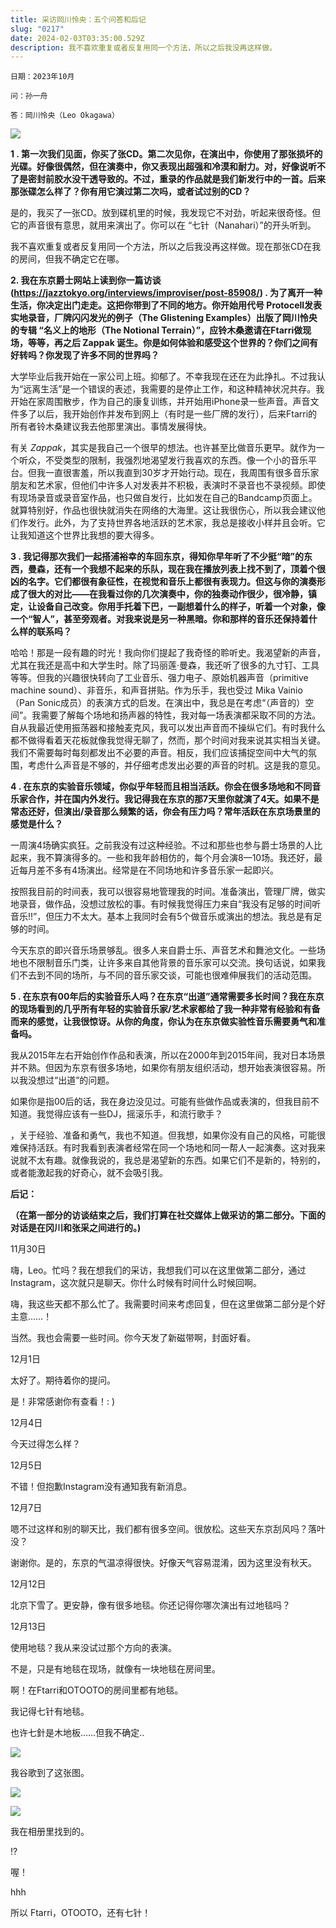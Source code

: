 ```yaml
---
title: 采访岡川怜央：五个问答和后记
slug: "0217"
date: 2024-02-03T03:35:00.529Z
description: 我不喜欢重复或者反复用同一个方法，所以之后我没再这样做。
---
```

`日期：2023年10月`

`问：孙一舟`

`答：岡川怜央（Leo Okagawa）`

![](/images/uploads/_5460653_lr_300dpi_s.jpg)

**1 . 第一次我们见面，你买了张CD。第二次见你，在演出中，你使用了那张损坏的光碟。好像很偶然，但在演奏中，你又表现出超强和冷漠和耐力。对，好像说听不了是密封前胶水没干透导致的。不过，重录的作品就是我们新发行中的一首。后来那张碟怎么样了？你有用它演过第二次吗，或者试过别的CD？**

是的，我买了一张CD。放到碟机里的时候，我发现它不对劲，听起来很奇怪。但它的声音很有意思，就用来演出了。你可以在 “七针（Nanahari）”的开头听到。

我不喜欢重复或者反复用同一个方法，所以之后我没再这样做。现在那张CD在我的房间，但我不确定它在哪。

**2. 我在东京爵士网站上读到你一篇访谈 (https://jazztokyo.org/interviews/improviser/post-85908/) . 为了离开一种生活，你决定出门走走。这把你带到了不同的地方。你开始用代号 Protocell发表实地录音，厂牌闪闪发光的例子（The Glistening Examples）出版了岡川怜央的专辑 “名义上的地形（The Notional Terrain）”，应铃木桑邀请在Ftarri做现场，等等，再之后 Zappak 诞生。你是如何体验和感受这个世界的？你们之间有好转吗？你发现了许多不同的世界吗？**

大学毕业后我开始在一家公司上班。抑郁了。不幸我现在还在为此挣扎。不过我认为“远离生活”是一个错误的表述，我需要的是停止工作，和这种精神状况共存。我开始在家周围散步，作为自己的康复训练，并开始用iPhone录一些声音。声音文件多了以后，我开始创作并发布到网上（有时是一些厂牌的发行），后来Ftarri的所有者铃木桑建议我去他那里演出。事情发展得快。

有关 *Zappak*，其实是我自己一个很早的想法。也许甚至比做音乐更早。就作为一个听众，不受类型的限制，我强烈地渴望发行我喜欢的东西。像一个小的音乐平台。但我一直很害羞，所以我直到30岁才开始行动。现在，我周围有很多音乐家朋友和艺术家，但他们中许多人对发表并不积极，表演时不录音也不录视频。即使有现场录音或录音室作品，也只做自发行，比如发在自己的Bandcamp页面上。就算特别好，作品也很快就消失在网络的大海里。这让我很伤心，所以我会建议他们作发行。此外，为了支持世界各地活跃的艺术家，我总是接收小样并且会听。它让我知道这个世界比我想的要大得多。

**3 . 我记得那次我们一起搭浦裕幸的车回东京，得知你早年听了不少挺“暗”的东西，曼森，还有一个我想不起来的乐队，现在我在播放列表上找不到了，顶着个很凶的名字。它们都很有象征性，在视觉和音乐上都很有表现力。但这与你的演奏形成了很大的对比——在我看过你的几次演奏中，你的独奏动作很少，很冷静，镇定，让设备自己改变。你用手托着下巴，一副想着什么的样子，听着一个对象，像一个“智人”，甚至旁观者。对我来说是另一种黑暗。你和那样的音乐还保持着什么样的联系吗？**

哈哈！那是一段有趣的时光！我向你们提起了我奇怪的聆听史。我渴望新的声音，尤其在我还是高中和大学生时。除了玛丽莲·曼森，我还听了很多的九寸钉、工具等等。但我的兴趣很快转向了工业音乐、强力电子、原始机器声音（primitive machine sound）、非音乐，和声音拼贴。作为乐手，我也受过 Mika Vainio（Pan Sonic成员）的表演方式的启发。在演出中，我总是在考虑“（声音的）空间”。我需要了解每个场地和扬声器的特性，我对每一场表演都采取不同的方法。自从我最近使用振荡器和接触麦克风，我可以发出声音而不操纵它们。有时我什么都不做得看着天花板就像我觉得无聊了，然而，那个时间对我来说其实相当关键。我们不需要每时每刻都发出不必要的声音。相反，我们应该捕捉空间中大气的氛围，考虑什么声音是不够的，并仔细考虑发出必要的声音的时机。这是我的意见。

**4 . 在东京的实验音乐领域，你似乎年轻而且相当活跃。你会在很多场地和不同音乐家合作，并在国内外发行。我记得我在东京的那7天里你就演了4天。如果不是常态还好，但演出/录音那么频繁的话，你会有压力吗？常年活跃在东京场景里的感觉是什么？**

一周演4场确实疯狂。之前我没有过这种经验。不过和那些也参与爵士场景的人比起来，我不算演得多的。一些和我年龄相仿的，每个月会演8—10场。我还好，最近每月差不多有4场演出。经常是在不同场地和许多音乐家一起即兴。

按照我目前的时间表，我可以很容易地管理我的时间。准备演出，管理厂牌，做实地录音，做作品，没想过放松的事。有时候我觉得压力来自“我没有足够的时间听音乐!!”，但压力不太大。基本上我同时会有5个做音乐或演出的想法。我总是有足够的时间。

今天东京的即兴音乐场景够乱。很多人来自爵士乐、声音艺术和舞池文化。一些场地也不限制音乐门类，让许多来自其他背景的音乐家可以交流。换句话说，如果我们不去到不同的场所，与不同的音乐家交谈，可能也很难伸展我们的活动范围。

**5 . 在东京有00年后的实验音乐人吗？在东京“出道”通常需要多长时间？我在东京的现场看到的几乎所有年轻的实验音乐家/艺术家都给了我一种非常有经验和有备而来的感觉，让我很惊讶。从你的角度，你认为在东京做实验性音乐需要勇气和准备吗。**

我从2015年左右开始创作作品和表演，所以在2000年到2015年间，我对日本场景并不熟。但因为东京有很多场地，如果你有朋友组织活动，想开始表演很容易。所以我没想过“出道”的问题。

如果你是指00后的话，我在身边没见过。可能有些做作品或表演的，但我目前不知道。我觉得应该有一些DJ，摇滚乐手，和流行歌手？

，关于经验、准备和勇气，我也不知道。但我想，如果你没有自己的风格，可能很难保持活跃。有时我看到表演者经常在同一个场地和同一帮人一起演奏。这对我来说就不太有趣。就像我说的，我总是渴望新的东西。如果它们不是新的，特别的，或者能激起我的好奇心，就不会吸引我。

**后记：**

**（在第一部分的访谈结束之后，我们打算在社交媒体上做采访的第二部分。下面的对话是在冈川和张采之间进行的。)**

11月30日

嗨，Leo。忙吗？我在想我们的采访，我想我们可以在这里做第二部分，通过Instagram，这次就只是聊天。你什么时候有时间什么时候回啊。

嗨，我这些天都不那么忙了。我需要时间来考虑回复，但在这里做第二部分是个好主意……！

当然。我也会需要一些时间。你今天发了新磁带啊，封面好看。

12月1日

太好了。期待着你的提问。

是！非常感谢你有查看！: )

12月4日

今天过得怎么样？

12月5日

不错！但抱歉Instagram没有通知我有新消息。

12月7日

嗯不过这样和别的聊天比，我们都有很多空间。很放松。这些天东京刮风吗？落叶没？

谢谢你。是的，东京的气温凉得很快。好像天气容易混淆，因为这里没有秋天。

12月12日

北京下雪了。更安静，像有很多地毯。你还记得你哪次演出有过地毯吗？

12月13日

使用地毯？我从来没试过那个方向的表演。

不是，只是有地毯在现场，就像有一块地毯在房间里。

啊！在Ftarri和OTOOTO的房间里都有地毯。

我记得七针有地毯。

也许七針是木地板……但我不确定..

![](/images/uploads/wechatimg10289.jpg)

我谷歌到了这张图。

![](/images/uploads/wechatimg10290.jpg)

![](/images/uploads/wechatimg10291.jpg)

我在相册里找到的。

!?

喔！

hhh 

所以 Ftarri，OTOOTO，还有七针！